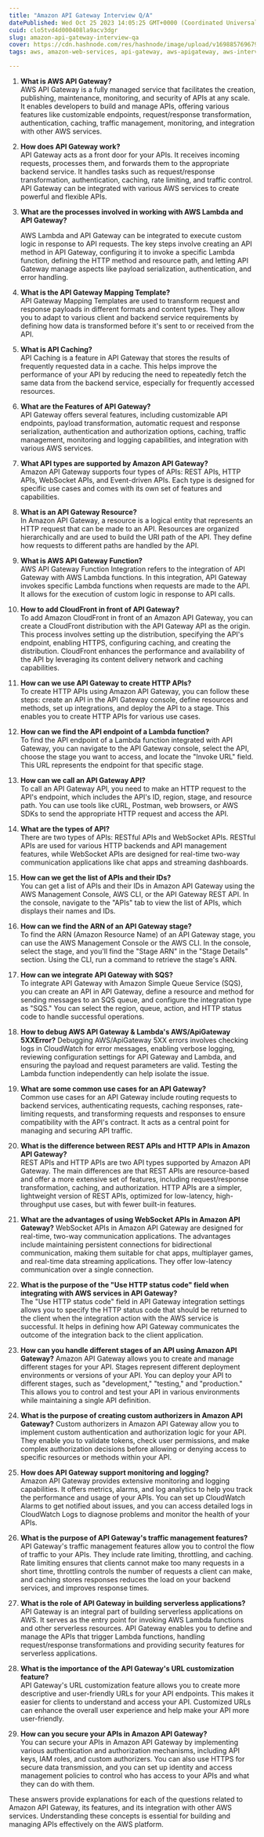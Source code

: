 ```yaml
---
title: "Amazon API Gateway Interview Q/A"
datePublished: Wed Oct 25 2023 14:05:25 GMT+0000 (Coordinated Universal Time)
cuid: clo5tvd4d000408la9acv3dgr
slug: amazon-api-gateway-interview-qa
cover: https://cdn.hashnode.com/res/hashnode/image/upload/v1698857696793/359670c0-7c1c-413d-93d5-62673e4a5074.png
tags: aws, amazon-web-services, api-gateway, aws-apigateway, aws-interview-question-and-answers

---
```


1. **What is AWS API Gateway?**  
    AWS API Gateway is a fully managed service that facilitates the creation, publishing, maintenance, monitoring, and security of APIs at any scale. It enables developers to build and manage APIs, offering various features like customizable endpoints, request/response transformation, authentication, caching, traffic management, monitoring, and integration with other AWS services.
    
2. **How does API Gateway work?**  
    API Gateway acts as a front door for your APIs. It receives incoming requests, processes them, and forwards them to the appropriate backend service. It handles tasks such as request/response transformation, authentication, caching, rate limiting, and traffic control. API Gateway can be integrated with various AWS services to create powerful and flexible APIs.
    
3. **What are the processes involved in working with AWS Lambda and API Gateway?**
    
    AWS Lambda and API Gateway can be integrated to execute custom logic in response to API requests. The key steps involve creating an API method in API Gateway, configuring it to invoke a specific Lambda function, defining the HTTP method and resource path, and letting API Gateway manage aspects like payload serialization, authentication, and error handling.
    
4. **What is the API Gateway Mapping Template?**  
    API Gateway Mapping Templates are used to transform request and response payloads in different formats and content types. They allow you to adapt to various client and backend service requirements by defining how data is transformed before it's sent to or received from the API.
    
5. **What is API Caching?**  
    API Caching is a feature in API Gateway that stores the results of frequently requested data in a cache. This helps improve the performance of your API by reducing the need to repeatedly fetch the same data from the backend service, especially for frequently accessed resources.
    
6. **What are the Features of API Gateway?**  
    API Gateway offers several features, including customizable API endpoints, payload transformation, automatic request and response serialization, authentication and authorization options, caching, traffic management, monitoring and logging capabilities, and integration with various AWS services.
    
7. **What API types are supported by Amazon API Gateway?**  
    Amazon API Gateway supports four types of APIs: REST APIs, HTTP APIs, WebSocket APIs, and Event-driven APIs. Each type is designed for specific use cases and comes with its own set of features and capabilities.
    
8. **What is an API Gateway Resource?**  
    In Amazon API Gateway, a resource is a logical entity that represents an HTTP request that can be made to an API. Resources are organized hierarchically and are used to build the URI path of the API. They define how requests to different paths are handled by the API.
    
9. **What is AWS API Gateway Function?**  
    AWS API Gateway Function Integration refers to the integration of API Gateway with AWS Lambda functions. In this integration, API Gateway invokes specific Lambda functions when requests are made to the API. It allows for the execution of custom logic in response to API calls.
    
10. **How to add CloudFront in front of API Gateway?**  
    To add Amazon CloudFront in front of an Amazon API Gateway, you can create a CloudFront distribution with the API Gateway API as the origin. This process involves setting up the distribution, specifying the API's endpoint, enabling HTTPS, configuring caching, and creating the distribution. CloudFront enhances the performance and availability of the API by leveraging its content delivery network and caching capabilities.
    
11. **How can we use API Gateway to create HTTP APIs?**  
    To create HTTP APIs using Amazon API Gateway, you can follow these steps: create an API in the API Gateway console, define resources and methods, set up integrations, and deploy the API to a stage. This enables you to create HTTP APIs for various use cases.
    
12. **How can we find the API endpoint of a Lambda function?**  
    To find the API endpoint of a Lambda function integrated with API Gateway, you can navigate to the API Gateway console, select the API, choose the stage you want to access, and locate the "Invoke URL" field. This URL represents the endpoint for that specific stage.
    
13. **How can we call an API Gateway API?**  
    To call an API Gateway API, you need to make an HTTP request to the API's endpoint, which includes the API's ID, region, stage, and resource path. You can use tools like cURL, Postman, web browsers, or AWS SDKs to send the appropriate HTTP request and access the API.
    
14. **What are the types of API?**  
    There are two types of APIs: RESTful APIs and WebSocket APIs. RESTful APIs are used for various HTTP backends and API management features, while WebSocket APIs are designed for real-time two-way communication applications like chat apps and streaming dashboards.
    
15. **How can we get the list of APIs and their IDs?**  
    You can get a list of APIs and their IDs in Amazon API Gateway using the AWS Management Console, AWS CLI, or the API Gateway REST API. In the console, navigate to the "APIs" tab to view the list of APIs, which displays their names and IDs.
    
16. **How can we find the ARN of an API Gateway stage?**  
    To find the ARN (Amazon Resource Name) of an API Gateway stage, you can use the AWS Management Console or the AWS CLI. In the console, select the stage, and you'll find the "Stage ARN" in the "Stage Details" section. Using the CLI, run a command to retrieve the stage's ARN.
    
17. **How can we integrate API Gateway with SQS?**  
    To integrate API Gateway with Amazon Simple Queue Service (SQS), you can create an API in API Gateway, define a resource and method for sending messages to an SQS queue, and configure the integration type as "SQS." You can select the region, queue, action, and HTTP status code to handle successful operations.
    
18. **How to debug AWS API Gateway & Lambda's AWS/ApiGateway 5XXError?** Debugging AWS/ApiGateway 5XX errors involves checking logs in CloudWatch for error messages, enabling verbose logging, reviewing configuration settings for API Gateway and Lambda, and ensuring the payload and request parameters are valid. Testing the Lambda function independently can help isolate the issue.
    
19. **What are some common use cases for an API Gateway?**  
    Common use cases for an API Gateway include routing requests to backend services, authenticating requests, caching responses, rate-limiting requests, and transforming requests and responses to ensure compatibility with the API's contract. It acts as a central point for managing and securing API traffic.
    
20. **What is the difference between REST APIs and HTTP APIs in Amazon API Gateway?**  
    REST APIs and HTTP APIs are two API types supported by Amazon API Gateway. The main differences are that REST APIs are resource-based and offer a more extensive set of features, including request/response transformation, caching, and authorization. HTTP APIs are a simpler, lightweight version of REST APIs, optimized for low-latency, high-throughput use cases, but with fewer built-in features.
    
21. **What are the advantages of using WebSocket APIs in Amazon API Gateway?** WebSocket APIs in Amazon API Gateway are designed for real-time, two-way communication applications. The advantages include maintaining persistent connections for bidirectional communication, making them suitable for chat apps, multiplayer games, and real-time data streaming applications. They offer low-latency communication over a single connection.
    
22. **What is the purpose of the "Use HTTP status code" field when integrating with AWS services in API Gateway?**  
    The "Use HTTP status code" field in API Gateway integration settings allows you to specify the HTTP status code that should be returned to the client when the integration action with the AWS service is successful. It helps in defining how API Gateway communicates the outcome of the integration back to the client application.
    
23. **How can you handle different stages of an API using Amazon API Gateway?** Amazon API Gateway allows you to create and manage different stages for your API. Stages represent different deployment environments or versions of your API. You can deploy your API to different stages, such as "development," "testing," and "production." This allows you to control and test your API in various environments while maintaining a single API definition.
    
24. **What is the purpose of creating custom authorizers in Amazon API Gateway?** Custom authorizers in Amazon API Gateway allow you to implement custom authentication and authorization logic for your API. They enable you to validate tokens, check user permissions, and make complex authorization decisions before allowing or denying access to specific resources or methods within your API.
    
25. **How does API Gateway support monitoring and logging?**  
    Amazon API Gateway provides extensive monitoring and logging capabilities. It offers metrics, alarms, and log analytics to help you track the performance and usage of your APIs. You can set up CloudWatch Alarms to get notified about issues, and you can access detailed logs in CloudWatch Logs to diagnose problems and monitor the health of your APIs.
    
26. **What is the purpose of API Gateway's traffic management features?**  
    API Gateway's traffic management features allow you to control the flow of traffic to your APIs. They include rate limiting, throttling, and caching. Rate limiting ensures that clients cannot make too many requests in a short time, throttling controls the number of requests a client can make, and caching stores responses reduces the load on your backend services, and improves response times.
    
27. **What is the role of API Gateway in building serverless applications?**  
    API Gateway is an integral part of building serverless applications on AWS. It serves as the entry point for invoking AWS Lambda functions and other serverless resources. API Gateway enables you to define and manage the APIs that trigger Lambda functions, handling request/response transformations and providing security features for serverless applications.
    
28. **What is the importance of the API Gateway's URL customization feature?**  
    API Gateway's URL customization feature allows you to create more descriptive and user-friendly URLs for your API endpoints. This makes it easier for clients to understand and access your API. Customized URLs can enhance the overall user experience and help make your API more user-friendly.
    
29. **How can you secure your APIs in Amazon API Gateway?**  
    You can secure your APIs in Amazon API Gateway by implementing various authentication and authorization mechanisms, including API keys, IAM roles, and custom authorizers. You can also use HTTPS for secure data transmission, and you can set up identity and access management policies to control who has access to your APIs and what they can do with them.
    

These answers provide explanations for each of the questions related to Amazon API Gateway, its features, and its integration with other AWS services. Understanding these concepts is essential for building and managing APIs effectively on the AWS platform.